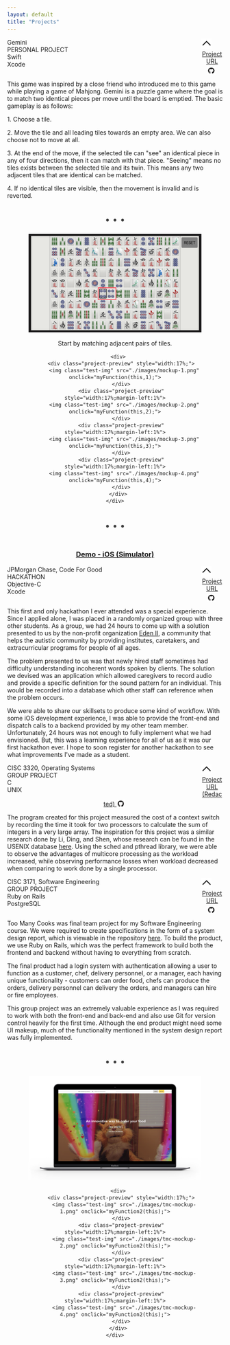 ```yaml
---
layout: default
title: "Projects"
---
```

<div class="project-header-container" onclick="toggleProjectDetails(this, 1);">
  <div style="width:90%;float:left">
    <div class="project-header-top">Gemini</div>
    <div style="display:inline-block">
      <div class="project-type project-header-bottom">PERSONAL PROJECT</div>
      <div class="swift project-header-bottom">Swift</div>
      <div class="xcode project-header-bottom">Xcode</div>
    </div>
  </div>
  <div style="width:10%;float:left">
    <img id="project-toggle-button-1" class="project-toggle-button" style="width:24px" src="./images/collapse-icon.png"/>
  </div>
</div>

<div class="project-detail" id="project-detail-1">
  <div style="display:block;text-align:center">
    <a style="margin:0 auto" href="https://github.com/BENJYI/Gemini/">
      Project URL
      <img style="margin-right:0.25em;top:50%;transform:translateY(20%);position:relative;width:1.4em;height:1.4em;" src="./images/github-logo.png"/>
    </a>
  </div>
  <p>This game was inspired by a close friend who introduced me to this game while playing a game of Mahjong. Gemini is a puzzle game where the goal is to match two identical pieces per move until the board is emptied. The basic gameplay is as follows:</p>
  <p>1. Choose a tile.</p>
  <p>2. Move the tile and all leading tiles towards an empty area. We can also choose not to move at all.</p>
  <p>3. At the end of the move, if the selected tile can "see" an identical piece in any of four directions, then it can match with that piece. "Seeing" means no tiles exists between the selected tile and its twin. This means any two adjacent tiles that are identical can be matched.</p>
  <p>4. If no identical tiles are visible, then the movement is invalid and is reverted.</p>

  <div style="text-align:center">
    <div style="display:inline-block">
      <p style="font-size:1.5em;color:#3c3c3c">
      • • •
      </p>
    </div>
  </div>

  <div style="width:100%;text-align:center;">
    <div style="width:80%;display:inline-block;text-align:center">
      <div>
        <img id="project-img" src="./images/mockup-1.png">
      </div>
      <div>
        <p id="project-text">
          Start by matching adjacent pairs of tiles.
        </p>
      </div>
      
      <div>
        <div class="project-preview" style="width:17%;">
          <img class="test-img" src="./images/mockup-1.png" onclick="myFunction(this,1);">
        </div>
        <div class="project-preview" style="width:17%;margin-left:1%">
          <img class="test-img" src="./images/mockup-2.png" onclick="myFunction(this,2);">
        </div>
        <div class="project-preview" style="width:17%;margin-left:1%">
          <img class="test-img" src="./images/mockup-3.png" onclick="myFunction(this,3);">
        </div>
        <div class="project-preview" style="width:17%;margin-left:1%">
          <img class="test-img" src="./images/mockup-4.png" onclick="myFunction(this,4);">
        </div>
      </div>
    </div>
  </div>

  <div style="text-align:center">
    <div style="display:inline-block">
      <p style="font-size:1.5em;color:#3c3c3c">
      • • •
      </p>
    </div>
  </div>

  <div style="width:100%;text-align:center">
    <h3 style="text-decoration:underline">Demo - iOS (Simulator)</h3>
    <div class="demo-video">
      <object data="https://www.youtube.com/embed/e-fX8VSi2xM"></object>
    </div>
  </div>
</div>

<div class="project-detail-divider"></div>

<div class="project-header-container" onclick="toggleProjectDetails(this, 2);">
  <div style="width:90%;float:left">
    <div class="project-header-top">JPMorgan Chase, Code For Good</div>
    <div style="display:inline-block">
      <div class="project-type project-header-bottom">HACKATHON</div>
      <div class="objc project-header-bottom">Objective-C</div>
      <div class="xcode project-header-bottom">Xcode</div>
    </div>
  </div>
  <div style="width:10%;float:left">
    <img id="project-toggle-button-2" class="project-toggle-button" style="width:24px" src="./images/collapse-icon.png"/>
  </div>
</div>

<div class="project-detail" id="project-detail-2">
  <div style="display:block;text-align:center">
    <a style="margin:0 auto" href="https://github.com/brooklyn2016/team-21">
      Project URL
      <img style="margin-right:0.25em;top:50%;transform:translateY(20%);position:relative;width:1.4em;height:1.4em;" src="./images/github-logo.png"/>
    </a>
  </div>
  <p>This first and only hackathon I ever attended was a special experience. Since I applied alone, I was placed in a randomly organized group with three other students. As a group, we had 24 hours to come up with a solution presented to us by the non-profit organization <a href="https://eden2.org/">Eden II</a>, a community that helps the autistic community by providing institutes, caretakers, and extracurricular programs for people of all ages. </p>

  <p>The problem presented to us was that newly hired staff sometimes had difficulty understanding incoherent words spoken by clients. The solution we devised was an application which allowed caregivers to record audio and provide a specific definition for the sound pattern for an individual. This would be recorded into a database which other staff can reference when the problem occurs.</p>

  <p>We were able to share our skillsets to produce some kind of workflow. With some iOS development experience, I was able to provide the front-end and dispatch calls to a backend provided by my other team member. Unfortunately, 24 hours was not enough to fully implement what we had envisioned. But, this was a learning experience for all of us as it was our first hackathon ever. I hope to soon register for another hackathon to see what improvements I've made as a student.</p>
</div>

<div class="project-detail-divider"></div>

<div class="project-header-container" onclick="toggleProjectDetails(this, 3);">
  <div style="width:90%;float:left">
    <div class="project-header-top">CISC 3320, Operating Systems</div>
    <div style="display:inline-block">
      <div class="project-type project-header-bottom">GROUP PROJECT</div> 
      <div class="clang project-header-bottom">C</div>
      <div class="unix project-header-bottom">UNIX</div>
    </div>
  </div>
  <div style="width:10%;float:left">
    <img id="project-toggle-button-3" class="project-toggle-button" style="width:24px" src="./images/collapse-icon.png"/>
  </div>
</div>

<div class="project-detail" id="project-detail-3">
  <div style="display:block;text-align:center">
    <a style="margin:0 auto" href="https://github.com/BENJYI/cisc3320-project3-REDACTED">
      Project URL (Redacted)
      <img style="margin-right:0.25em;top:50%;transform:translateY(20%);position:relative;width:1.4em;height:1.4em;" src="./images/github-logo.png"/>
    </a>
  </div>
  <p>The program created for this project measured the cost of a context switch by recording the time it took for two processors to calculate the sum of integers in a very large array. The inspiration for this project was a similar research done by Li, Ding, and Shen, whose research can be found in the USENIX database <a href="https://www.usenix.org/legacy/events/expcs07/papers/2-li.pdf">here</a>. Using the sched and pthread library, we were able to observe the advantages of multicore processing as the workload increased, while observing performance losses when workload decreased when comparing to work done by a single processor.</p>
</div>

<div class="project-detail-divider"></div>

<div class="project-header-container" onclick="toggleProjectDetails(this, 4)  ;">
  <div style="width:90%;float:left">
    <div class="project-header-top">CISC 3171, Software Engineering</div>
    <div style="display:inline-block">
      <div class="project-type project-header-bottom">GROUP PROJECT</div> 
      <div class="ruby project-header-bottom">Ruby on Rails</div>
      <div class="dbm project-header-bottom">PostgreSQL</div>
    </div>
  </div>
  <div style="width:10%;float:left">
    <img id="project-toggle-button-4" class="project-toggle-button" style="width:24px" src="./images/collapse-icon.png"/>
  </div>
</div>

<div class="project-detail" id="project-detail-4">
  <div style="display:block;text-align:center">
    <a style="margin:0 auto" href="https://github.com/BENJYI/too_many_cooks">
      Project URL
      <img style="margin-right:0.25em;top:50%;transform:translateY(20%);position:relative;width:1.4em;height:1.4em;" src="./images/github-logo.png"/>
    </a>
  </div>
  <p>Too Many Cooks was final team project for my Software Engineering course. We were required to create specifications in the form of a system design report, which is viewable in the repository <a href="https://github.com/BENJYI/too_many_cooks/blob/master/SDR.pdf">here</a>. To build the product, we use Ruby on Rails, which was the perfect framework to build both the frontend and backend without having to everything from scratch. </p>

  <p>The final product had a login system with authentication allowing a user to function as a customer, chef, delivery personnel, or a manager, each having unique functionality - customers can order food, chefs can produce the orders, delivery personnel can delivery the orders, and managers can hire or fire employees.</p>

  <p>This group project was an extremely valuable experience as I was required to work with both the front-end and back-end and also use Git for version control heavily for the first time. Although the end product might need some UI makeup, much of the functionality mentioned in the system design report was fully implemented.</p>

  <div style="text-align:center">
    <div style="display:inline-block">
      <p style="font-size:1.5em;color:#3c3c3c">
      • • •
      </p>
    </div>
  </div>

  <div style="width:100%;text-align:center;">
    <div style="width:80%;display:inline-block;text-align:center">
      <div>
        <img id="project-img2" src="./images/tmc-mockup-1.png">
      </div>
      
      <div>
        <div class="project-preview" style="width:17%;">
          <img class="test-img" src="./images/tmc-mockup-1.png" onclick="myFunction2(this);">
        </div>
        <div class="project-preview" style="width:17%;margin-left:1%">
          <img class="test-img" src="./images/tmc-mockup-2.png" onclick="myFunction2(this);">
        </div>
        <div class="project-preview" style="width:17%;margin-left:1%">
          <img class="test-img" src="./images/tmc-mockup-3.png" onclick="myFunction2(this);">
        </div>
        <div class="project-preview" style="width:17%;margin-left:1%">
          <img class="test-img" src="./images/tmc-mockup-4.png" onclick="myFunction2(this);">
        </div>
      </div>
    </div>
  </div>
</div>